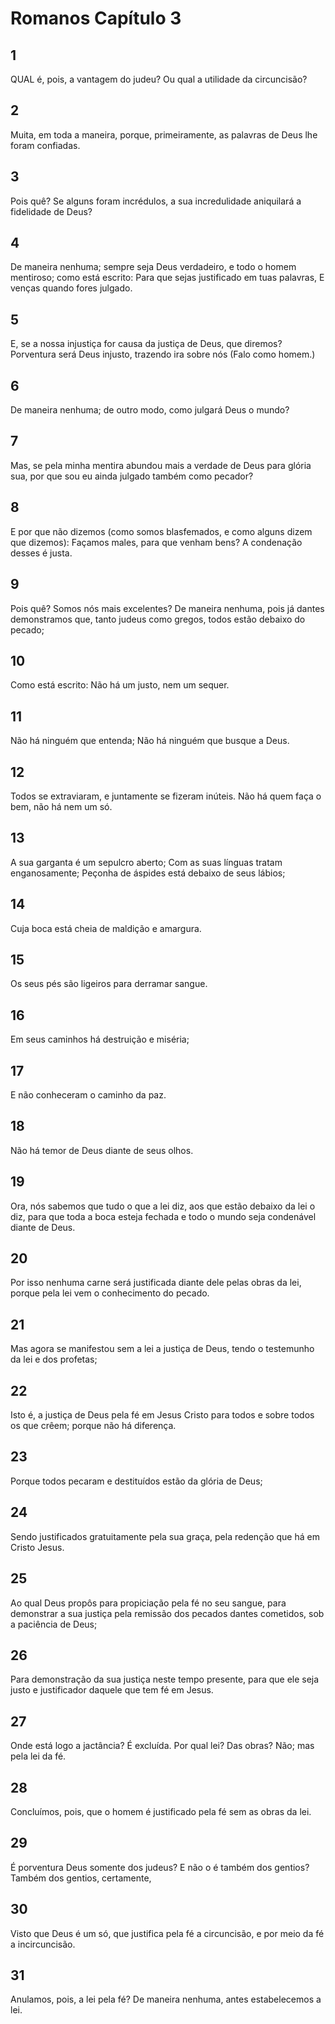 # Romanos Capítulo 3

## 1
QUAL é, pois, a vantagem do judeu? Ou qual a utilidade da circuncisão?

## 2
Muita, em toda a maneira, porque, primeiramente, as palavras de Deus lhe foram confiadas.

## 3
Pois quê? Se alguns foram incrédulos, a sua incredulidade aniquilará a fidelidade de Deus?

## 4
De maneira nenhuma; sempre seja Deus verdadeiro, e todo o homem mentiroso; como está escrito: Para que sejas justificado em tuas palavras, E venças quando fores julgado.

## 5
E, se a nossa injustiça for causa da justiça de Deus, que diremos? Porventura será Deus injusto, trazendo ira sobre nós (Falo como homem.)

## 6
De maneira nenhuma; de outro modo, como julgará Deus o mundo?

## 7
Mas, se pela minha mentira abundou mais a verdade de Deus para glória sua, por que sou eu ainda julgado também como pecador?

## 8
E por que não dizemos (como somos blasfemados, e como alguns dizem que dizemos): Façamos males, para que venham bens? A condenação desses é justa.

## 9
Pois quê? Somos nós mais excelentes? De maneira nenhuma, pois já dantes demonstramos que, tanto judeus como gregos, todos estão debaixo do pecado;

## 10
Como está escrito: Não há um justo, nem um sequer.

## 11
Não há ninguém que entenda; Não há ninguém que busque a Deus.

## 12
Todos se extraviaram, e juntamente se fizeram inúteis. Não há quem faça o bem, não há nem um só.

## 13
A sua garganta é um sepulcro aberto; Com as suas línguas tratam enganosamente; Peçonha de áspides está debaixo de seus lábios;

## 14
Cuja boca está cheia de maldição e amargura.

## 15
Os seus pés são ligeiros para derramar sangue.

## 16
Em seus caminhos há destruição e miséria;

## 17
E não conheceram o caminho da paz.

## 18
Não há temor de Deus diante de seus olhos.

## 19
Ora, nós sabemos que tudo o que a lei diz, aos que estão debaixo da lei o diz, para que toda a boca esteja fechada e todo o mundo seja condenável diante de Deus.

## 20
Por isso nenhuma carne será justificada diante dele pelas obras da lei, porque pela lei vem o conhecimento do pecado.

## 21
Mas agora se manifestou sem a lei a justiça de Deus, tendo o testemunho da lei e dos profetas;

## 22
Isto é, a justiça de Deus pela fé em Jesus Cristo para todos e sobre todos os que crêem; porque não há diferença.

## 23
Porque todos pecaram e destituídos estão da glória de Deus;

## 24
Sendo justificados gratuitamente pela sua graça, pela redenção que há em Cristo Jesus.

## 25
Ao qual Deus propôs para propiciação pela fé no seu sangue, para demonstrar a sua justiça pela remissão dos pecados dantes cometidos, sob a paciência de Deus;

## 26
Para demonstração da sua justiça neste tempo presente, para que ele seja justo e justificador daquele que tem fé em Jesus.

## 27
Onde está logo a jactância? É excluída. Por qual lei? Das obras? Não; mas pela lei da fé.

## 28
Concluímos, pois, que o homem é justificado pela fé sem as obras da lei.

## 29
É porventura Deus somente dos judeus? E não o é também dos gentios? Também dos gentios, certamente,

## 30
Visto que Deus é um só, que justifica pela fé a circuncisão, e por meio da fé a incircuncisão.

## 31
Anulamos, pois, a lei pela fé? De maneira nenhuma, antes estabelecemos a lei.

